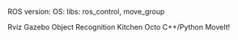 ROS
  version:
  OS:
  libs: ros_control, move_group
 
Rviz
Gazebo
Object Recognition Kitchen
Octo 
C++/Python
MoveIt!
